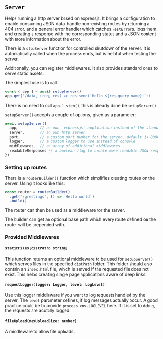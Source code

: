## `Server`

Helps running a http server based on expressjs. It brings a configuration to enable consuming JSON data, handle non-existing routes by returning a 404 error, and a general error handler which catches `RestError`s, logs them, and creating a response with the corresponding status and a JSON content with more information about the error.

There is a `stopServer` function for controlled shutdown of the server. It is automatically called when the process ends, but is helpful when testing the server.

Additionally, you can register middlewares. It also provides standard ones to serve static assets.

The simplest use is to call

```ts
const { app } = await setupServer()
app.get("/data, (req, res) => res.send(`Hello ${req.query.name}!`))
```

There is no need to call `app.listen()`, this is already done be `setupServer()`.

`setupServer()` accepts a couple of options, given as a parameter:

```ts
await setupServer({
  app,          // an own `expressjs` application instead of the standard one
  server,       // an own http server
  port,         // a custom port number for the server, default is 8080
  logger,       // a custom logger to use instead of console
  middlewares,  // an array of additional middlewares
  readableResponses // a boolean flag to create more readable JSON responses
})
```

### Setting up routes

There is a `routerBuilder()` function which simplifies creating routes on the server. Using it looks like this:

```ts
const router = routerBuilder()
  .get("/greetings", () => `Hello world`)
  .build()
```

The router can then be used as a middleware for the server.

The builder can get an optional base path which every route defined on the router will be prepended with.

### Provided Middlewares

#### `staticFiles(distPath: string)`

This function returns an optional middleware to be used for `setupServer()` which serves files in the specified `distPath` folder. This folder should also contain an `index.html` file, which is served if the requested file does not exist. This helps creating single page applications aware of deep links.

#### `requestLogger(logger: Logger, level: LogLevel)`

Use this logger middleware if you want to log requests handled by the server. The `level` parameter defines, if log messages actually occur. A good practice could be to provide `process.env.LOGLEVEL` here. If it is set to `debug`, the requests are acutally logged.

#### `fileUpload(maxUploadSize: number)`

A middleware to allow file uploads.
